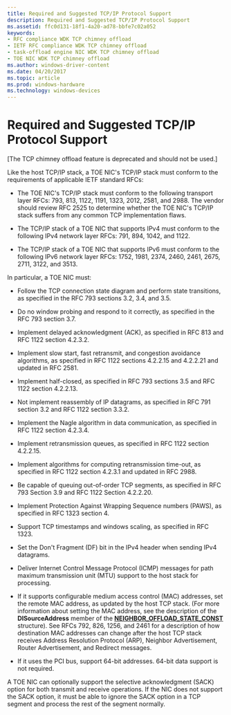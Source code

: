 ```yaml
---
title: Required and Suggested TCP/IP Protocol Support
description: Required and Suggested TCP/IP Protocol Support
ms.assetid: ffc0d131-18f1-4a20-ad78-bbfe7c02a052
keywords:
- RFC compliance WDK TCP chimney offload
- IETF RFC compliance WDK TCP chimney offload
- task-offload engine NIC WDK TCP chimney offload
- TOE NIC WDK TCP chimney offload
ms.author: windows-driver-content
ms.date: 04/20/2017
ms.topic: article
ms.prod: windows-hardware
ms.technology: windows-devices
---
```


# Required and Suggested TCP/IP Protocol Support


\[The TCP chimney offload feature is deprecated and should not be used.\]

Like the host TCP/IP stack, a TOE NIC's TCP/IP stack must conform to the requirements of applicable IETF standard RFCs:

-   The TOE NIC's TCP/IP stack must conform to the following transport layer RFCs: 793, 813, 1122, 1191, 1323, 2012, 2581, and 2988. The vendor should review RFC 2525 to determine whether the TOE NIC's TCP/IP stack suffers from any common TCP implementation flaws.

-   The TCP/IP stack of a TOE NIC that supports IPv4 must conform to the following IPv4 network layer RFCs: 791, 894, 1042, and 1122.

-   The TCP/IP stack of a TOE NIC that supports IPv6 must conform to the following IPv6 network layer RFCs: 1752, 1981, 2374, 2460, 2461, 2675, 2711, 3122, and 3513.

In particular, a TOE NIC must:

-   Follow the TCP connection state diagram and perform state transitions, as specified in the RFC 793 sections 3.2, 3.4, and 3.5.

-   Do no window probing and respond to it correctly, as specified in the RFC 793 section 3.7.

-   Implement delayed acknowledgment (ACK), as specified in RFC 813 and RFC 1122 section 4.2.3.2.

-   Implement slow start, fast retransmit, and congestion avoidance algorithms, as specified in RFC 1122 sections 4.2.2.15 and 4.2.2.21 and updated in RFC 2581.

-   Implement half-closed, as specified in RFC 793 sections 3.5 and RFC 1122 section 4.2.2.13.

-   Not implement reassembly of IP datagrams, as specified in RFC 791 section 3.2 and RFC 1122 section 3.3.2.

-   Implement the Nagle algorithm in data communication, as specified in RFC 1122 section 4.2.3.4.

-   Implement retransmission queues, as specified in RFC 1122 section 4.2.2.15.

-   Implement algorithms for computing retransmission time-out, as specified in RFC 1122 section 4.2.3.1 and updated in RFC 2988.

-   Be capable of queuing out-of-order TCP segments, as specified in RFC 793 Section 3.9 and RFC 1122 Section 4.2.2.20.

-   Implement Protection Against Wrapping Sequence numbers (PAWS), as specified in RFC 1323 section 4.

-   Support TCP timestamps and windows scaling, as specified in RFC 1323.

-   Set the Don't Fragment (DF) bit in the IPv4 header when sending IPv4 datagrams.

-   Deliver Internet Control Message Protocol (ICMP) messages for path maximum transmission unit (MTU) support to the host stack for processing.

-   If it supports configurable medium access control (MAC) addresses, set the remote MAC address, as updated by the host TCP stack. (For more information about setting the MAC address, see the description of the **DlSourceAddress** member of the [**NEIGHBOR\_OFFLOAD\_STATE\_CONST**](https://msdn.microsoft.com/library/windows/hardware/ff568324) structure). See RFCs 792, 826, 1256, and 2461 for a description of how destination MAC addresses can change after the host TCP stack receives Address Resolution Protocol (ARP), Neighbor Advertisement, Router Advertisement, and Redirect messages.

-   If it uses the PCI bus, support 64-bit addresses. 64-bit data support is not required.

A TOE NIC can optionally support the selective acknowledgment (SACK) option for both transmit and receive operations. If the NIC does not support the SACK option, it must be able to ignore the SACK option in a TCP segment and process the rest of the segment normally.

 

 





